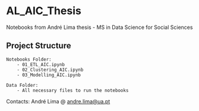 # AL_AIC_Thesis
Notebooks from André Lima thesis - MS in Data Science for Social Sciences

## Project Structure
 
    Notebooks Folder:
        - 01_ETL_AIC.ipynb
        - 02_Clustering_AIC.ipynb
        - 03_Modelling_AIC.ipynb

    Data Folder:
        - All necessary files to run the notebooks

Contacts: 
André Lima @ andre.lima@ua.pt 
